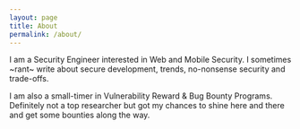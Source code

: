 ```yaml
---
layout: page
title: About
permalink: /about/
---
```


I am a Security Engineer interested in Web and Mobile Security. I sometimes ~rant~ write about secure development, trends, no-nonsense security and trade-offs.

I am also a small-timer in Vulnerability Reward & Bug Bounty Programs. Definitely not a top researcher but got my chances to shine here and there and get some bounties along the way.


